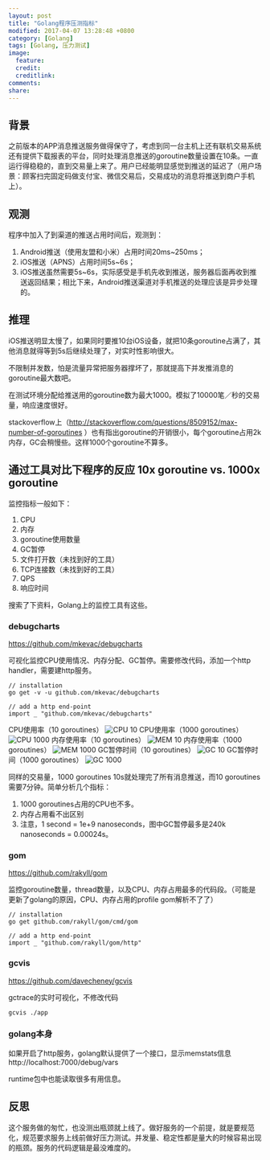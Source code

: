 ```yaml
---
layout: post
title: "Golang程序压测指标"
modified: 2017-04-07 13:28:48 +0800
category: [Golang]
tags: [Golang, 压力测试]
image:
  feature: 
  credit: 
  creditlink: 
comments: 
share: 
---
```


## 背景
之前版本的APP消息推送服务做得保守了，考虑到同一台主机上还有联机交易系统还有提供下载报表的平台，同时处理消息推送的goroutine数量设置在10条。一直运行得稳稳的，直到交易量上来了。用户已经能明显感觉到推送的延迟了（用户场景：顾客扫完固定码做支付宝、微信交易后，交易成功的消息将推送到商户手机上）。

## 观测
程序中加入了到渠道的推送占用时间后，观测到：
1. Android推送（使用友盟和小米）占用时间20ms~250ms；
1. iOS推送（APNS）占用时间5s~6s；
1. iOS推送虽然需要5s~6s，实际感受是手机先收到推送，服务器后面再收到推送返回结果；相比下来，Android推送渠道对手机推送的处理应该是异步处理的。


## 推理
iOS推送明显太慢了，如果同时要推10台iOS设备，就把10条goroutine占满了，其他消息就得等到5s后继续处理了，对实时性影响很大。

不限制并发数，怕是流量异常把服务器撑坏了，那就提高下并发推消息的goroutine最大数吧。

在测试环境分配给推送用的goroutine数为最大1000。模拟了10000笔／秒的交易量，响应速度很好。

stackoverflow上（http://stackoverflow.com/questions/8509152/max-number-of-goroutines
）也有指出goroutine的开销很小，每个goroutine占用2k内存，GC会稍慢些。这样1000个goroutine不算多。

## 通过工具对比下程序的反应 10x goroutine vs. 1000x goroutine

监控指标一般如下：
1. CPU
1. 内存
1. goroutine使用数量
1. GC暂停
1. 文件打开数（未找到好的工具）
1. TCP连接数（未找到好的工具）
1. QPS
1. 响应时间

搜索了下资料，Golang上的监控工具有这些。

### debugcharts
https://github.com/mkevac/debugcharts

可视化监控CPU使用情况、内存分配、GC暂停。需要修改代码，添加一个http handler，需要建http服务。

```
// installation
go get -v -u github.com/mkevac/debugcharts

// add a http end-point
import _ "github.com/mkevac/debugcharts"

```
CPU使用率（10 goroutines）
![CPU 10](/images/golang/CPU_10.png)
CPU使用率（1000 goroutines）
![CPU 1000](/images/golang/CPU_1000.png)
内存使用率（10 goroutines）
![MEM 10](/images/golang/MEM_10.png)
内存使用率（1000 goroutines）
![MEM 1000](/images/golang/MEM_1000.png)
GC暂停时间（10 goroutines）
![GC 10](/images/golang/GC_10.png)
GC暂停时间（1000 goroutines）
![GC 1000](/images/golang/GC_1000.png)

同样的交易量，1000 goroutines 10s就处理完了所有消息推送，而10 goroutines 需要7分钟。简单分析几个指标：
1. 1000 goroutines占用的CPU也不多。
1. 内存占用看不出区别
1. 注意，1 second = 1e+9 nanoseconds，图中GC暂停最多是240k nanoseconds = 0.00024s。

### gom
https://github.com/rakyll/gom

监控goroutine数量，thread数量，以及CPU、内存占用最多的代码段。（可能是更新了golang的原因，CPU、内存占用的profile gom解析不了了）

```
// installation
go get github.com/rakyll/gom/cmd/gom

// add a http end-point
import _ "github.com/rakyll/gom/http"

```

### gcvis
https://github.com/davecheney/gcvis

gctrace的实时可视化，不修改代码

```
gcvis ./app

```

### golang本身

如果开启了http服务，golang默认提供了一个接口，显示memstats信息
http://localhost:7000/debug/vars

runtime包中也能读取很多有用信息。

## 反思

这个服务做的匆忙，也没测出瓶颈就上线了。做好服务的一个前提，就是要规范化，规范要求服务上线前做好压力测试。并发量、稳定性都是量大的时候容易出现的瓶颈。服务的代码逻辑是最没难度的。
